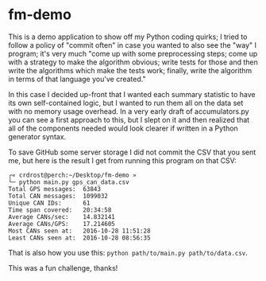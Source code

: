 # fm-demo
This is a demo application to show off my Python coding quirks; I tried to
follow a policy of "commit often" in case you wanted to also see the "way" I
program; it's very much "come up with some preprocessing steps; come up with a
strategy to make the algorithm obvious; write tests for those and then write the
algorithms which make the tests work; finally, write the algorithm in terms of
that language you've created."

In this case I decided up-front that I wanted each summary statistic to have its
own self-contained logic, but I wanted to run them all on the data set with no
memory usage overhead. In a very early draft of accumulators.py you can see a
first approach to this, but I slept on it and then realized that all of the
components needed would look clearer if written in a Python generator syntax.

To save GitHub some server storage I did not commit the CSV that you sent me,
but here is the result I get from running this program on that CSV:

    ┌« crdrost@perch:~/Desktop/fm-demo »
    └─ python main.py gps_can_data.csv
    Total GPS messages:  63843
    Total CAN messages:  1099032
    Unique CAN IDs:      61
    Time span covered:   20:34:58
    Average CANs/sec:    14.832141
    Average CANs/GPS:    17.214605
    Most CANs seen at:   2016-10-28 11:51:28
    Least CANs seen at:  2016-10-28 08:56:35

That is also how you use this: `python path/to/main.py path/to/data.csv`.

This was a fun challenge, thanks!
